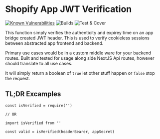 # Shopify App JWT Verification
[![Known Vulnerabilities](https://snyk.io/test/github/leighs-hammer/shopify-jwt-auth-verify/badge.svg?targetFile=package.json)](https://snyk.io/test/github/leighs-hammer/shopify-jwt-auth-verify?targetFile=package.json)
![Builds](https://github.com/leighs-hammer/shopify-jwt-auth-verify/workflows/Builds/badge.svg)
![Test & Cover](https://github.com/leighs-hammer/shopify-jwt-auth-verify/workflows/Test%20&%20Cover/badge.svg)

This function simply verifies the authenticity and expirey time on an app bridge created JWT header. This is used to verify cookieless sessions between abstracted app frontend and backend. 

Primary use cases would be in a custom middle ware for your backend routes. Built and tested for usage along side NextJS Api routes, however should translate to all use cases. 

It will simply return a boolean of `true` let other stuff happen or `false` stop the request. 


## TL;DR Excamples 
```
const isVerified = require('')

// OR

import isVerified from ''

const valid = isVerified(headerBearer, appSecret)
```




